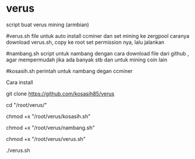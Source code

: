 # verus
script buat verus mining (armbian)

#verus.sh
file untuk auto install ccminer dan set mining ke zergpool
caranya download verus.sh, copy ke root
set permission nya, lalu jalankan

#nambang.sh
script untuk nambang dengan cara download file dari github , agar mempermudah jika ada banyak stb dan untuk mining coin lain

#kosasih.sh
perintah untuk nambang degan ccminer

Cara install

git clone https://github.com/kosasih85/verus

cd "/root/verus/"

chmod +x "/root/verus/kosasih.sh" 

chmod +x "/root/verus/nambang.sh" 

chmod +x "/root/verus/verus.sh" 

./verus.sh 
